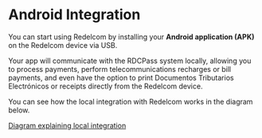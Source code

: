 # Android Integration

You can start using Redelcom by installing your **Android application (APK)** on the Redelcom device via USB.

Your app will communicate with the RDCPass system locally, allowing you to process payments, perform telecommunications recharges or bill payments, and even have the option to print Documentos Tributarios Electrónicos or receipts directly from the Redelcom device.

You can see how the local integration with Redelcom works in the diagram below.

[Diagram explaining local integration](Integrate-via-Android.png)